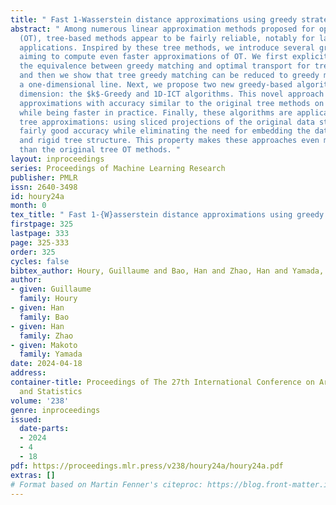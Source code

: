 ```yaml
---
title: " Fast 1-Wasserstein distance approximations using greedy strategies "
abstract: " Among numerous linear approximation methods proposed for optimal transport
  (OT), tree-based methods appear to be fairly reliable, notably for language processing
  applications. Inspired by these tree methods, we introduce several greedy heuristics
  aiming to compute even faster approximations of OT. We first explicitly establish
  the equivalence between greedy matching and optimal transport for tree metrics,
  and then we show that tree greedy matching can be reduced to greedy matching on
  a one-dimensional line. Next, we propose two new greedy-based algorithms in one
  dimension: the $k$-Greedy and 1D-ICT algorithms. This novel approach provides Wasserstein
  approximations with accuracy similar to the original tree methods on text datasets
  while being faster in practice. Finally, these algorithms are applicable beyond
  tree approximations: using sliced projections of the original data still provides
  fairly good accuracy while eliminating the need for embedding the data in a fixed
  and rigid tree structure. This property makes these approaches even more versatile
  than the original tree OT methods. "
layout: inproceedings
series: Proceedings of Machine Learning Research
publisher: PMLR
issn: 2640-3498
id: houry24a
month: 0
tex_title: " Fast 1-{W}asserstein distance approximations using greedy strategies "
firstpage: 325
lastpage: 333
page: 325-333
order: 325
cycles: false
bibtex_author: Houry, Guillaume and Bao, Han and Zhao, Han and Yamada, Makoto
author:
- given: Guillaume
  family: Houry
- given: Han
  family: Bao
- given: Han
  family: Zhao
- given: Makoto
  family: Yamada
date: 2024-04-18
address:
container-title: Proceedings of The 27th International Conference on Artificial Intelligence
  and Statistics
volume: '238'
genre: inproceedings
issued:
  date-parts:
  - 2024
  - 4
  - 18
pdf: https://proceedings.mlr.press/v238/houry24a/houry24a.pdf
extras: []
# Format based on Martin Fenner's citeproc: https://blog.front-matter.io/posts/citeproc-yaml-for-bibliographies/
---
```

